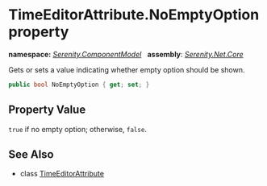 # TimeEditorAttribute.NoEmptyOption property
**namespace:** *[Serenity.ComponentModel](../../README.md#serenity.componentmodel-namespace)*   **assembly**: *[Serenity.Net.Core](../../README.md)*

Gets or sets a value indicating whether empty option should be shown.

```csharp
public bool NoEmptyOption { get; set; }
```

## Property Value

`true` if no empty option; otherwise, `false`.

## See Also

* class [TimeEditorAttribute](../TimeEditorAttribute.md)